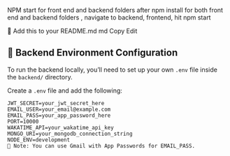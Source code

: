 NPM start for front end and backend folders after npm install for both front end and backend folders , navigate to backend, frontend, hit npm start


🔐 Add this to your README.md
md
Copy
Edit
## 🔧 Backend Environment Configuration

To run the backend locally, you’ll need to set up your own `.env` file inside the `backend/` directory.

Create a `.env` file and add the following:

```env
JWT_SECRET=your_jwt_secret_here
EMAIL_USER=your_email@example.com
EMAIL_PASS=your_app_password_here
PORT=10000
WAKATIME_API=your_wakatime_api_key
MONGO_URI=your_mongodb_connection_string
NODE_ENV=development
📌 Note: You can use Gmail with App Passwords for EMAIL_PASS.

